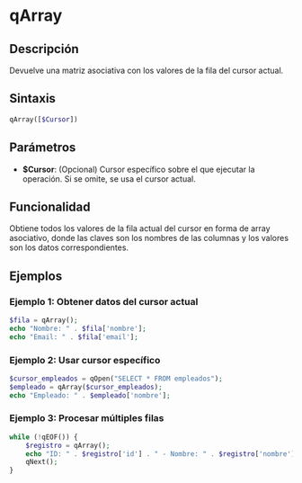 # qArray

## Descripción
Devuelve una matriz asociativa con los valores de la fila del cursor actual.

## Sintaxis
```php
qArray([$Cursor])
```

## Parámetros
- **$Cursor**: (Opcional) Cursor específico sobre el que ejecutar la operación. Si se omite, se usa el cursor actual.

## Funcionalidad
Obtiene todos los valores de la fila actual del cursor en forma de array asociativo, donde las claves son los nombres de las columnas y los valores son los datos correspondientes.

## Ejemplos

### Ejemplo 1: Obtener datos del cursor actual
```php
$fila = qArray();
echo "Nombre: " . $fila['nombre'];
echo "Email: " . $fila['email'];
```

### Ejemplo 2: Usar cursor específico
```php
$cursor_empleados = qOpen("SELECT * FROM empleados");
$empleado = qArray($cursor_empleados);
echo "Empleado: " . $empleado['nombre'];
```

### Ejemplo 3: Procesar múltiples filas
```php
while (!qEOF()) {
    $registro = qArray();
    echo "ID: " . $registro['id'] . " - Nombre: " . $registro['nombre'];
    qNext();
}
```